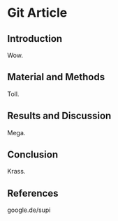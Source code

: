 # Git Article
## Introduction

Wow.

## Material and Methods

Toll.

## Results and Discussion

Mega.

## Conclusion

Krass.

## References

google.de/supi
